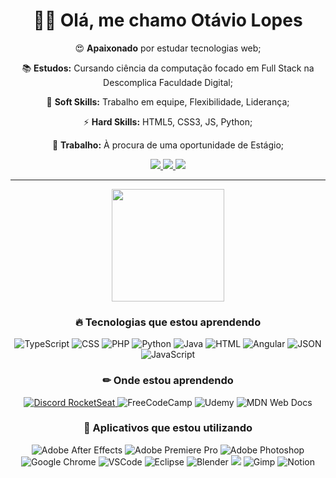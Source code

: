 <h1 align="center">👋😉 Olá, me chamo Otávio Lopes </h1>
<p align="center">
  😍 <b>Apaixonado</b> por estudar tecnologias web;
</p>
<p align="center">
  📚 <b>Estudos:</b> Cursando ciência da computação focado em Full Stack na Descomplica Faculdade Digital;
</p>
<p align="center">
  🧬 <b>Soft Skills:</b> Trabalho em equipe, Flexibilidade, Liderança;
</p>
<p align="center">
  ⚡ <b>Hard Skills:</b> HTML5, CSS3, JS, Python;
</p>
<p align="center">
  💼 <b>Trabalho:</b> À procura de uma oportunidade de Estágio;
</p>

<div align="center">

  <a href="https://www.linkedin.com/in/otaviolf/" alt="Linkedin" target="_blank" rel="noopener noreferrer">
   <img src="https://img.shields.io/badge/LinkedIn-0077B5?style=for-the-badge&logo=linkedin&logoColor=white)">
  </a>
   
  <a href="mailto:otaviofernandes232@gmail.com" alt="Gmail" target="_blank" rel="noopener noreferrer">
    <img src="https://img.shields.io/badge/Gmail-D14836?style=for-the-badge&logo=gmail&logoColor=white" />
  </a>
 
  <a href="https://codepen.io/OtavioLopes" alt="CodePen" target="_blank" rel="noopener noreferrer">
    <img src="https://img.shields.io/badge/Codepen-000000?style=for-the-badge&logo=codepen&logoColor=white"/>
  </a>
 <hr>
</div>

<div align="center">
  
  <img height="180em" src="https://github-readme-stats.vercel.app/api/top-langs/?username=OtavioLopes5&layout=compact&theme=dracula&count_private=true&custom_title=Tecnologias Mais Utilizadas"/>
  <h3 align="center">🔥 Tecnologias que estou aprendendo</h2>
  <img src="https://img.shields.io/badge/TypeScript-007ACC?style=for-the-badge&logo=typescript&logoColor=white" alt="TypeScript" />
  <img src="https://img.shields.io/badge/CSS3-1572B6?style=for-the-badge&logo=css3&logoColor=white" alt="CSS"/>
  <img src="https://img.shields.io/badge/PHP-777BB4?style=for-the-badge&logo=php&logoColor=white" alt="PHP"/>
  <img src="https://img.shields.io/badge/Python-FFD43B?style=for-the-badge&logo=python&logoColor=blue" alt="Python"/>
  <img src="https://img.shields.io/badge/Java-ED8B00?style=for-the-badge&logo=java&logoColor=white" alt="Java"/>
  <img src="https://img.shields.io/badge/HTML5-E34F26?style=for-the-badge&logo=html5&logoColor=white" alt="HTML"/>
  <img src="https://img.shields.io/badge/Angular-DD0031?style=for-the-badge&logo=angular&logoColor=white" alt="Angular"/>
  <img src="https://img.shields.io/badge/json-5E5C5C?style=for-the-badge&logo=json&logoColor=white" alt="JSON"/>
  <img src="https://img.shields.io/badge/JavaScript-323330?style=for-the-badge&logo=javascript&logoColor=F7DF1E" alt="JavaScript"/>
</div>

<h3 align="center"> ✏ Onde estou aprendendo</h3>
<div align="center">
  <a href="https://discord.gg/RKpF4KKB" target="_blank" >
    <img src="https://img.shields.io/badge/Discord-5865F2?style=for-the-badge&logo=discord&logoColor=white" alt="Discord RocketSeat"/>
  </a>
  <img src="https://img.shields.io/badge/freecodecamp-27273D?style=for-the-badge&logo=freecodecamp&logoColor=white" alt="FreeCodeCamp"/>
  <img src="https://img.shields.io/badge/Udemy-EC5252?style=for-the-badge&logo=Udemy&logoColor=white" alt="Udemy"/>
  <img src="https://img.shields.io/badge/MDN_Web_Docs-black?style=for-the-badge&logo=mdnwebdocs&logoColor=white" alt="MDN Web Docs"/>
</div>

<h3 align="center">🎯 Aplicativos que estou utilizando</h1>

<p align="center">
  <img src="https://img.shields.io/badge/Adobe%20after%20affects-CF96FD?style=for-the-badge&logo=Adobe%20after%20effects&logoColor=393665" alt="Adobe After Effects"/>
  <img src="https://img.shields.io/badge/Adobe%20Premiere%20Pro-9999FF?style=for-the-badge&logo=Adobe%20Premiere%20Pro&logoColor=white" alt="Adobe Premiere Pro"/>
  <img src="https://img.shields.io/badge/Adobe%20Photoshop-31A8FF?style=for-the-badge&logo=Adobe%20Photoshop&logoColor=black" alt="Adobe Photoshop"/>
  <img src="https://img.shields.io/badge/Google_chrome-4285F4?style=for-the-badge&logo=Google-chrome&logoColor=white" alt="Google Chrome"/>
  <img src="https://img.shields.io/badge/Visual_Studio_Code-0078D4?style=for-the-badge&logo=visual%20studio%20code&logoColor=white" alt="VSCode"/>
  <img src="https://img.shields.io/badge/Eclipse-2C2255?style=for-the-badge&logo=eclipse&logoColor=white" alt="Eclipse"/>
  <img src="https://img.shields.io/badge/blender-%23F5792A.svg?style=for-the-badge&logo=blender&logoColor=white" alt="Blender"/>
  <img src="https://img.shields.io/badge/Figma-F24E1E?style=for-the-badge&logo=figma&logoColor=white"/>
  <img src="https://img.shields.io/badge/gimp-5C5543?style=for-the-badge&logo=gimp&logoColor=white" alt="Gimp"/>
  <img src="https://img.shields.io/badge/Notion-000000?style=for-the-badge&logo=notion&logoColor=white" alt="Notion"/>

</p>



